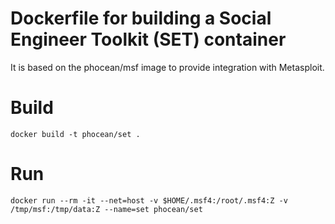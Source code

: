 # Dockerfile for building a Social Engineer Toolkit (SET) container

It is based on the phocean/msf image to provide integration with Metasploit.

# Build

```
docker build -t phocean/set .
```

# Run

```
docker run --rm -it --net=host -v $HOME/.msf4:/root/.msf4:Z -v /tmp/msf:/tmp/data:Z --name=set phocean/set
```
